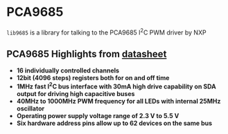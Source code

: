 PCA9685
=======

`lib9685` is a library  for talking to the PCA9685 I<sup>2</sup>C PWM driver by NXP

PCA9685 Highlights from [datasheet](http://www.nxp.com/documents/data_sheet/PCA9685.pdf)
--------

*	**16 individually controlled channels**
*	**12bit (4096 steps) registers both for on and off time**
*	**1MHz fast I<sup>2</sup>C bus interface with 30mA high drive capability on SDA output for driving high capacitive buses**
*	**40MHz to 1000MHz PWM frequency for all LEDs with internal 25MHz oscillator**
*	**Operating power supply voltage range of 2.3 V to 5.5 V**
*	**Six hardware address pins allow up to 62 devices on the same bus**

